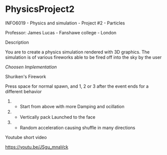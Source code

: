 # PhysicsProject2

INFO6019 - Physics and simulation - Project #2 - Particles

Professor: James Lucas - Fanshawe college - London

Description

You are to create a physics simulation rendered with 3D graphics.  The simulation is of various fireworks able to be fired off into the sky by the user


*Choosen Implementation*

Shuriken's Firework

Press space for normal spawn, and 1, 2 or 3 after the event ends for a different behavior

1) - Start from above with more Damping and ocillation
2) - Vertically pack Launched to the face
3) - Random acceleration causing shuffle in many directions


Youtube short video

https://youtu.be/JSgu_mnaVck
